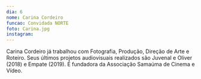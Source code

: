 ```yaml
---
dia: 6
nome: Carina Cordeiro
funcao: Convidada NORTE
foto: Carina.jpg
instagram: 
---
```

Carina Cordeiro já trabalhou com Fotografia, Produção, Direção de Arte e Roteiro. Seus últimos projetos audiovisuais realizados são Juvenal e Oliver (2018) e Empate (2019). É fundadora da Associação Samaúma de Cinema e Vídeo.
